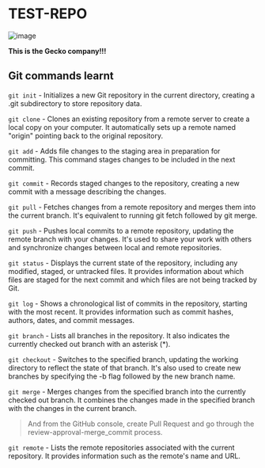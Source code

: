 # TEST-REPO

![image](https://github.com/user-attachments/assets/9006979c-55fa-46bb-9589-27ca153beb8c)

**This is the Gecko company!!!**

## Git commands learnt

```git init``` - Initializes a new Git repository in the current directory, creating a .git subdirectory to store repository data.

```git clone``` - Clones an existing repository from a remote server to create a local copy on your computer. It automatically sets up a remote named "origin" pointing back to the original repository.

```git add``` - Adds file changes to the staging area in preparation for committing. This command stages changes to be included in the next commit.

```git commit``` - Records staged changes to the repository, creating a new commit with a message describing the changes. 

```git pull``` - Fetches changes from a remote repository and merges them into the current branch. It's equivalent to running git fetch followed by git merge.

```git push``` - Pushes local commits to a remote repository, updating the remote branch with your changes. It's used to share your work with others and synchronize changes between local and remote repositories.

```git status``` - Displays the current state of the repository, including any modified, staged, or untracked files. It provides information about which files are staged for the next commit and which files are not being tracked by Git.

```git log``` - Shows a chronological list of commits in the repository, starting with the most recent. It provides information such as commit hashes, authors, dates, and commit messages.

```git branch``` - Lists all branches in the repository. It also indicates the currently checked out branch with an asterisk (*).

```git checkout``` - Switches to the specified branch, updating the working directory to reflect the state of that branch. It's also used to create new branches by specifying the -b flag followed by the new branch name.

```git merge``` -  Merges changes from the specified branch into the currently checked out branch. It combines the changes made in the specified branch with the changes in the current branch.
> And from the GitHub console, create Pull Request and go through the review-approval-merge_commit process.

```git remote``` -  Lists the remote repositories associated with the current repository. It provides information such as the remote's name and URL.
